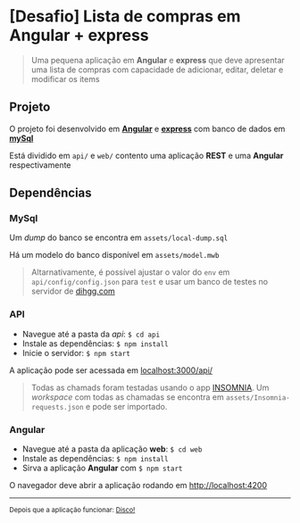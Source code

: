 # [Desafio] Lista de compras em Angular + express

> Uma pequena aplicação em **Angular** e **express** que deve apresentar uma lista de compras com capacidade de adicionar, editar, deletar e modificar os items

## Projeto
O projeto foi desenvolvido em **[Angular](https://angular.io)** e **[express](https://expressjs.com)** com banco de dados em **[mySql](https://www.mysql.com)**

Está dividido em `api/` e `web/` contento uma aplicação **REST** e uma **Angular** respectivamente

## Dependências

### MySql
Um *dump* do banco se encontra em `assets/local-dump.sql`

Há um modelo do banco disponível em `assets/model.mwb`


> Altarnativamente, é possível ajustar o valor do `env` em `api/config/config.json` para `test` e usar um banco de testes no servidor de [dihgg.com](http://dihgg.com)

### API
- Navegue até a pasta da *api*: `$ cd api`
- Instale as dependências: `$ npm install`
- Inicie o servidor: `$ npm start`

A aplicação pode ser acessada em [localhost:3000/api/](localhost:3000/api/)

> Todas as chamads foram testadas usando o app [INSOMNIA](https://insomnia.rest). Um *workspace* com todas as chamadas se encontra em `assets/Insomnia-requests.json` e pode ser importado.

### Angular
- Navegue até a pasta da aplicação **web**: `$ cd web`
- Instale as dependências: `$ npm install`
- Sirva a aplicação **Angular** com `$ npm start`

O navegador deve abrir a aplicação rodando em [http://localhost:4200](http://localhost:4200)


---
<sub>Depois que a aplicação funcionar: [Disco!](https://www.youtube.com/watch?v=UkSPUDpe0U8)</sub>
